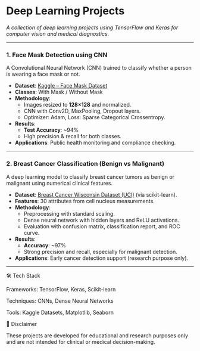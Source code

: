 # Deep Learning Projects  

*A collection of deep learning projects using TensorFlow and Keras for computer vision and medical diagnostics.*  

---


### 1. Face Mask Detection using CNN  
A Convolutional Neural Network (CNN) trained to classify whether a person is wearing a face mask or not.  

- **Dataset**: [Kaggle – Face Mask Dataset](https://www.kaggle.com/datasets/omkargurav/face-mask-dataset)  
- **Classes**: With Mask / Without Mask  
- **Methodology**:  
  - Images resized to **128×128** and normalized.  
  - CNN with Conv2D, MaxPooling, Dropout layers.  
  - Optimizer: Adam, Loss: Sparse Categorical Crossentropy.  
- **Results**:  
  - **Test Accuracy**: ~94%  
  - High precision & recall for both classes.  
- **Applications**: Public health monitoring and compliance checking.  

---

### 2. Breast Cancer Classification (Benign vs Malignant)  
A deep learning model to classify breast cancer tumors as benign or malignant using numerical clinical features.  

- **Dataset**: [Breast Cancer Wisconsin Dataset (UCI)](https://archive.ics.uci.edu/ml/datasets/breast+cancer+wisconsin+(diagnostic)) (via scikit-learn).  
- **Features**: 30 attributes from cell nucleus measurements.  
- **Methodology**:  
  - Preprocessing with standard scaling.  
  - Dense neural network with hidden layers and ReLU activations.  
  - Evaluation with confusion matrix, classification report, and ROC curve.  
- **Results**:  
  - **Accuracy**: ~97%  
  - Strong precision and recall, especially for malignant detection.  
- **Applications**: Early cancer detection support (research purpose only).  

---

🛠️ Tech Stack

Frameworks: TensorFlow, Keras, Scikit-learn

Techniques: CNNs, Dense Neural Networks

Tools: Kaggle Datasets, Matplotlib, Seaborn

📌 Disclaimer

These projects are developed for educational and research purposes only and are not intended for clinical or medical decision-making.
